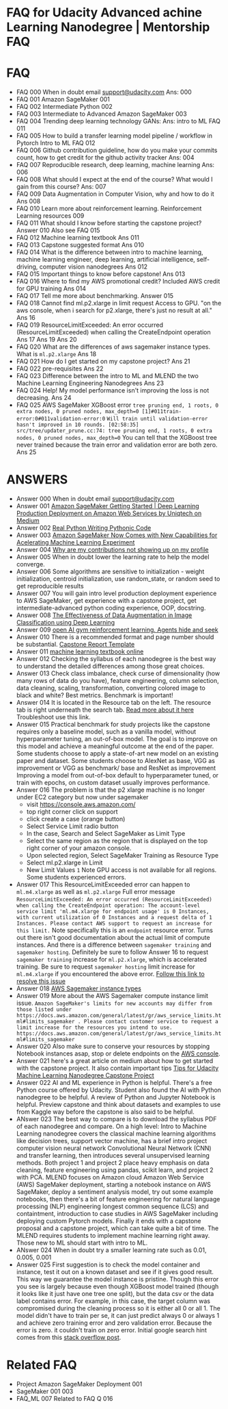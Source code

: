 # FAQ for Udacity Advanced achine Learning Nanodegree | Mentorship FAQ

# FAQ
- FAQ 000	When in doubt email support@udacity.com Ans: 000
- FAQ 001	Amazon SageMaker 001
- FAQ 002	Intermediate Python 002
- FAQ 003	Intermediate to Advanced Amazon SageMaker 003
- FAQ 004	Trending deep learning technology GANs: Ans: intro to ML FAQ 011
- FAQ 005	How to build a transfer learning model pipeline / workflow in Pytorch Intro to ML FAQ 012
- FAQ 006	Github contribution guideline, how do you make your commits count, how to get credit for the github activity tracker Ans: 004
- FAQ 007	Reproducible research, deep learning, machine learning Ans: 006
- FAQ 008	What should I expect at the end of the course? What would I gain from this course? Ans: 007
- FAQ 009 	Data Augmentation in Computer Vision, why and how to do it Ans 008
- FAQ 010 	Learn more about reinforcement learning. Reinforcement Learning resources 009
- FAQ 011	What should I know before starting the capstone project? Answer 010 Also see FAQ 015
- FAQ 012 Machine learning textbook Ans 011
- FAQ 013 Capstone suggested format Ans 010
- FAQ 014 What is the difference between intro to machine learning, machine learning engineer, deep learning, artificial intelligence, self-driving, computer vision nanodegrees Ans 012
- FAQ 015 Important things to know before capstone! Ans 013
- FAQ 016 Where to find my AWS promotional credit? Included AWS credit for GPU training Ans 014
- FAQ 017 Tell me more about benchmarking. Answer 015
- FAQ 018 Cannot find ml.p2.xlarge in limit request Access to GPU. "on the aws console, when i search for p2.xlarge, there's just no result at all." Ans 16
- FAQ 019 ResourceLimitExceeded: An error occurred (ResourceLimitExceeded) when calling the CreateEndpoint operation Ans 17 Ans 19 Ans 20
- FAQ 020 What are the differences of aws sagemaker instance types. What is `ml.p2.xlarge` Ans 18
- FAQ 021 How do I get started on my capstone project? Ans 21
- FAQ 022 pre-requisites Ans 22
- FAQ 023 Difference between the intro to ML and MLEND the two Machine Learning Engineering Nanodegrees Ans 23
- FAQ 024 Help! My model performance isn't improving the loss is not decreasing. Ans 24
- FAQ 025 AWS SageMaker XGBoost error `tree pruning end, 1 roots, 0 extra nodes, 0 pruned nodes, max_depth=0 [1]#011train-error:0#011validation-error:0` `Will train until validation-error hasn't improved in 10 rounds.
[02:58:35] src/tree/updater_prune.cc:74: tree pruning end, 1 roots, 0 extra nodes, 0 pruned nodes, max_depth=0` You can tell that the XGBoost tree never trained because the train error and validation error are both zero. Ans 25


# ANSWERS
- Answer 000 When in doubt email support@udacity.com
- Answer 001 [Amazon SageMaker Getting Started | Deep Learning Production Deployment on Amazon Web Services by Uniqtech on Medium](https://medium.com/swlh/jupyter-notebook-on-amazon-sagemaker-getting-started-55489f500439)
- Answer 002 [Real Python Writing Pythonic Code](https://realpython.com/learning-paths/writing-pythonic-code/)
- Answer 003 [Amazon SageMaker Now Comes with New Capabilities for Acelerating Machine Learning Experiment](https://aws.amazon.com/blogs/machine-learning/amazon-sagemaker-now-comes-with-new-capabilities-for-accelerating-machine-learning-experimentation/)
- Answer 004 [Why are my contributions not showing up on my profile](https://help.github.com/en/articles/why-are-my-contributions-not-showing-up-on-my-profile)
- Answer 005 When in doubt lower the learning rate to help the model converge.
- Answer 006 Some algorithms are sensitive to initialization - weight initialization, centroid initialization, use random_state, or random seed to get reproducible results
- Answer 007 You will gain intro level production deployment experience to AWS SageMaker, get experience with a capstone project, get intermediate-advanced python coding experience, OOP, docstring.
- Answer 008 [The Effectiveness of Data Augmentation in Image Classification using Deep Learning](http://cs231n.stanford.edu/reports/2017/pdfs/300.pdf)
- Answer 009 [open AI gym reinforcement learning. Agents hide and seek](https://youtu.be/kopoLzvh5jY)
- Answer 010 There is a recommended format and page number should be substantial. [Capstone Report Template](https://github.com/udacity/machine-learning/blob/master/projects/capstone/capstone_report_template.md)
- Answer 011 [machine learning textbook online](http://aima.cs.berkeley.edu/)
- Answer 012 Checking the syllabus of each nanodegree is the best way to understand the detailed differences among those great choices.
- Answer 013 Check class imbalance, check curse of dimensionality (how many rows of data do you have), feature engineering, column selection, data cleaning, scaling, transformation, converting colored image to black and white? Best metrics. Benchmark is important!
- Answer 014 It is located in the Resource tab on the left. The resource tab is right underneath the search tab. [Read more about it here](http://bit.ly/aws-credit-udacity) Troubleshoot use this link.
- Answer 015 Practical benchmark for study projects like the capstone requires only a baseline model, such as a vanilla model, without hyperparameter tuning, an out-of-box model. The goal is to improve on this model and achieve a meaningful outcome at the end of the paper. Some students choose to apply a state-of-art new model on an existing paper and dataset. Some students choose to AlexNet as base, VGG as improvement or VGG as benchmark/ base and ResNet as improvement Improving a model from out-of-box default to hyperparameter tuned, or train with epochs, on custom dataset usually improves performance.
- Answer 016 The problem is that the p2 xlarge machine is no longer under EC2 category but now under sagemaker
	- visit https://console.aws.amazon.com/
	- top right corner click on support
	- click create a case (orange button)
	- Select Service Limit radio button
	- In the case, Search and Select SageMaker as Limit Type
	- Select the same region as the region that is displayed on the top right  corner of your amazon console.
	- Upon selected region, Select SageMaker Training as Resource Type
	- Select ml.p2.xlarge in Limit
	- New Limit Values `1`
Note GPU access is not available for all regions. Some students experienced errors.
- Answer 017 This ResourceLimitExceeded error can happen to `ml.m4.xlarge` as well as `ml.p2.xlarge` Full error message `ResourceLimitExceeded: An error occurred (ResourceLimitExceeded) when calling the CreateEndpoint operation: The account-level service limit 'ml.m4.xlarge for endpoint usage' is 0 Instances, with current utilization of 0 Instances and a request delta of 1 Instances. Please contact AWS support to request an increase for this limit.` Note specifically this is an `endpoint` resource error. Turns out there isn't good documentation about the actual limit of compute instances. And there is a difference between `sagemaker training` and `sagemaker hosting`. Definitely be sure to follow Answer 16 to request `sagemaker training` increase for `ml.p2.xlarge`, which is accelerated training. Be sure to request `sagemaker hosting` limit increase for `ml.m4.xlarge` if you encountered the above error. [Follow this link to resolve this issue](https://knowledge.udacity.com/questions/60402)
- Answer 018 [AWS Sagemaker instance types](https://aws.amazon.com/sagemaker/pricing/instance-types/)
- Answer 019 More about the AWS Sagemaker compute instance limit issue. `Amazon SageMaker's limits for new accounts may differ from those listed under https://docs.aws.amazon.com/general/latest/gr/aws_service_limits.html#limits_sagemaker . Please contact customer service to request a limit increase for the resources you intend to use.
https://docs.aws.amazon.com/general/latest/gr/aws_service_limits.html#limits_sagemaker`
- Answer 020 Also make sure to conserve your resources by stopping Notebook instances asap, stop or delete endpoints on the [AWS console](https://console.aws.amazon.com/). 
- Answer 021 here's a great article on medium about how to get started with the capstone project. It also contain important tips [Tips for Udacity Machine Learning Nanodegree Capstone Project](https://medium.com/@mmatterr/tips-for-udacity-machine-learning-engineering-nanodegree-capstone-project-1110ce5b8cd0)
- Answer 022 AI and ML experience in Python is helpful. There's a free Python course offered by Udacity. Student also found the AI with Python nanodegree to be helpful. A review of Python and Jupyter Notebook is helpful. Preview capstone and think about datasets and examples to use from Kaggle way before the capstone is also said to be helpful.
- ANswer 023 The best way to compare is to download the syllabus PDF of each nanodegree and compare. On a high level: Intro to Machine Learning nanodegree covers the classical machine learning algorithms like decision trees, support vector machine, has a brief intro project computer vision neural network Convolutional Neural Network (CNN) and transfer learning, then introduces several unsupervised learning methods. Both project 1 and project 2 place heavy emphasis on data cleaning, feature engineering using pandas, scikit learn, and project 2 with PCA. MLEND focuses on Amazon cloud Amazon Web Service (AWS) SageMaker deployment, starting a notebook instance on AWS SageMaker, deploy a sentiment analysis model, try out some example notebooks, then there's a bit of feature engineering for natural language processing (NLP) engineering longest common sequence (LCS) and containtment, introduction to case studies in AWS SageMaker including deploying custom Pytorch models. Finally it ends with a capstone proposal and a capstone project, which can take quite a bit of time. The MLEND requires students to implement machine learning right away. Those new to ML should start with intro to ML. 
- ANswer 024 When in doubt try a smaller learning rate such as 0.01, 0.005, 0.001
- Answer 025 First suggestion is to check the model container and instance, test it out on a known dataset and see if it gives good result. This way we guarantee the model instance is pristine. Though this error you see is largely because even though XGBoost model trained (though it looks like it just have one tree one split), but the data csv or the data label contains error. For example, in this case, the target column was compromised during the cleaning process so it is either all 0 or all 1. The model didn't have to train per se, it can just predict always 0 or always 1 and achieve zero training error and zero validation error. Because the error is zero. it couldn't train on zero error. Initial google search hint comes from this [stack overflow post](https://stackoverflow.com/questions/56046428/what-is-0011train-merror0-17074011validation-merror0-1664-error-when-run).

# Related FAQ
- Project Amazon SageMaker Deployment 001
- SageMaker 001 003
- FAQ_ML 007 Related to FAQ Q 016
